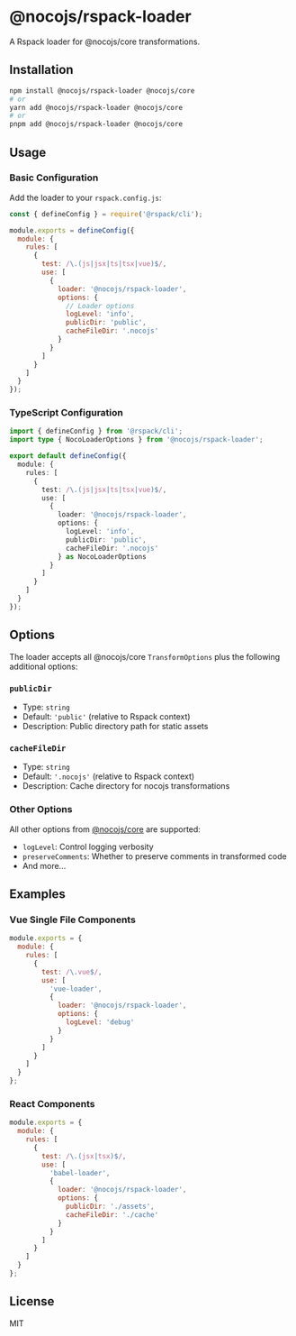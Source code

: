 # @nocojs/rspack-loader

A Rspack loader for @nocojs/core transformations.

## Installation

```bash
npm install @nocojs/rspack-loader @nocojs/core
# or
yarn add @nocojs/rspack-loader @nocojs/core
# or
pnpm add @nocojs/rspack-loader @nocojs/core
```

## Usage

### Basic Configuration

Add the loader to your `rspack.config.js`:

```javascript
const { defineConfig } = require('@rspack/cli');

module.exports = defineConfig({
  module: {
    rules: [
      {
        test: /\.(js|jsx|ts|tsx|vue)$/,
        use: [
          {
            loader: '@nocojs/rspack-loader',
            options: {
              // Loader options
              logLevel: 'info',
              publicDir: 'public',
              cacheFileDir: '.nocojs'
            }
          }
        ]
      }
    ]
  }
});
```

### TypeScript Configuration

```typescript
import { defineConfig } from '@rspack/cli';
import type { NocoLoaderOptions } from '@nocojs/rspack-loader';

export default defineConfig({
  module: {
    rules: [
      {
        test: /\.(js|jsx|ts|tsx|vue)$/,
        use: [
          {
            loader: '@nocojs/rspack-loader',
            options: {
              logLevel: 'info',
              publicDir: 'public',
              cacheFileDir: '.nocojs'
            } as NocoLoaderOptions
          }
        ]
      }
    ]
  }
});
```

## Options

The loader accepts all @nocojs/core `TransformOptions` plus the following additional options:

### `publicDir`
- Type: `string`
- Default: `'public'` (relative to Rspack context)
- Description: Public directory path for static assets

### `cacheFileDir`
- Type: `string`
- Default: `'.nocojs'` (relative to Rspack context)
- Description: Cache directory for nocojs transformations

### Other Options

All other options from [@nocojs/core](../core/README.md) are supported:

- `logLevel`: Control logging verbosity
- `preserveComments`: Whether to preserve comments in transformed code
- And more...

## Examples

### Vue Single File Components

```javascript
module.exports = {
  module: {
    rules: [
      {
        test: /\.vue$/,
        use: [
          'vue-loader',
          {
            loader: '@nocojs/rspack-loader',
            options: {
              logLevel: 'debug'
            }
          }
        ]
      }
    ]
  }
};
```

### React Components

```javascript
module.exports = {
  module: {
    rules: [
      {
        test: /\.(jsx|tsx)$/,
        use: [
          'babel-loader',
          {
            loader: '@nocojs/rspack-loader',
            options: {
              publicDir: './assets',
              cacheFileDir: './cache'
            }
          }
        ]
      }
    ]
  }
};
```

## License

MIT
